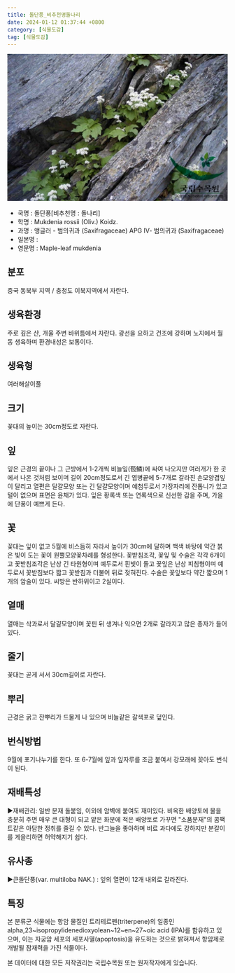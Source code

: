 ```yaml
---
title: 돌단풍_비추천명돌나리
date: 2024-01-12 01:37:44 +0800
category: [식물도감]
tag: [식물도감]
---
```




![돌단풍[비추천명 : 돌나리]](/assets/img/fileUpload/plants/basic/Saxifragaceae/Mukdenia/6897/1_th2.JPG)
- 국명 : 돌단풍[비추천명 : 돌나리]
- 학명 : Mukdenia rossii (Oliv.) Koidz.
- 과명 : 앵글러 - 범의귀과 (Saxifragaceae) APG Ⅳ- 범의귀과 (Saxifragaceae)
- 일본명 : 
- 영문명 : Maple-leaf mukdenia


## 분포
중국 동북부 지역 / 충청도 이북지역에서 자란다.
## 생육환경
주로 깊은 산, 개울 주변 바위틈에서 자란다. 광선을 요하고 건조에 강하며 노지에서 월동 생육하며 환경내성은 보통이다.
## 생육형
여러해살이풀 
## 크기
꽃대의 높이는 30cm정도로 자란다.
## 잎
잎은 근경의 끝이나 그 근방에서 1-2개씩 비늘잎(苞鱗)에 싸여 나오지만 여러개가 한 곳에서 나온 것처럼 보이며 길이 20cm정도로서 긴 엽병끝에 5-7개로 갈라진 손모양겹잎이 달리고 열편은 달걀모양 또는 긴 달걀모양이며 예첨두로서 가장자리에 잔톱니가 있고 털이 없으며 표면은 윤채가 있다. 잎은 황록색 또는 연록색으로 신선한 감을 주며, 가을에 단풍이 예쁘게 든다.
## 꽃
꽃대는 잎이 없고 5월에 비스듬히 자라서 높이가 30cm에 달하며 백색 바탕에 약간 붉은 빛이 도는 꽃이 원뿔모양꽃차례를 형성한다. 꽃받침조각, 꽃잎 및 수술은 각각 6개이고 꽃받침조각은 난상 긴 타원형이며 예두로서 흰빛이 돌고 꽃잎은 난상 피침형이며 예두로서 꽃받침보다 짧고 꽃받침과 더불어 뒤로 젖혀진다. 수술은 꽃잎보다 약간 짧으며 1개의 암술이 있다. 씨방은 반하위이고 2실이다.
## 열매
열매는 삭과로서 달걀모양이며 꽃핀 뒤 생겨나 익으면 2개로 갈라지고 많은 종자가 들어 있다.
## 줄기
꽃대는 곧게 서서 30cm길이로 자란다.
## 뿌리
근경은 굵고 잔뿌리가 드물게 나 있으며 비늘같은 갈색포로 덮인다.
## 번식방법
9월에 포기나누기를 한다. 또 6-7월에 잎과 잎자루를 조금 붙여서 강모래에 꽂아도 번식이 된다.
## 재배특성
▶재배관리: 일반 분재 돌붙임, 이외에 암벽에 붙여도 재미있다.  비옥한 배양토에 물을 충분히 주면 매우 큰 대형이 되고 얕은 화분에 적은 배양토로 가꾸면 "소품분재"의 콤팩트같은 아담한 정취를 즐길 수 있다. 반그늘을 좋아하며 비료 과다에도 강하지만 분갈이를 게을리하면 허약해지기 쉽다.
## 유사종
▶큰돌단풍(var. multiloba NAK.) : 잎의 열편이 12개 내외로 갈라진다.
## 특징
본 분류군 식물에는 항암 물질인 트리테르펜(triterpene)의 일종인 alpha,23~isopropylidenedioxyolean~12~en~27~oic acid (IPA)를 함유하고 있으며, 이는 자궁암 세포의 세포사멸(apoptosis)을 유도하는 것으로 밝혀져서 항암제로 개발될 잠재력을 가진 식물이다. 






본 데이터에 대한 모든 저작권리는 국립수목원 또는 원저작자에게 있습니다.
